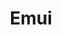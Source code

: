 ---
layout: home

title: Emui
titleTemplate: 一个Vue3组件库

hero:
  name: Emui
  text: 一个Vue3组件库
  tagline: 让你的组件库开发更简单
  image:
    src: /logo.png
    alt: Emui
  actions:
    - theme: brand
      text: 开始
      link: /guide/
    - theme: alt
      text: 在 Github 上查看
      link: https://gitee.com/geeksdidi/kittyui

features:
  - icon: 💡
    title: 中国风 Chinoiserie
    details: 由e码当先为您精心打造的中国风组件库
  - icon: 📦
    title: 让你的组件库开发更简单
    details: 提供一个Vue3组件库开发环境
  - icon: 🛠️
    title: 按需引入
    details: 直接支持按需引入无需配置任何插件。
---